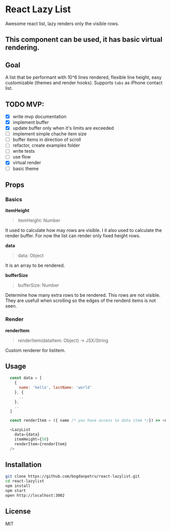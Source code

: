 # React Lazy List

Awesome react list, lazy renders only the visible rows.

## This component can be used, it has basic virtual rendering.

## Goal
A list that be performant with 10^6 lines rendered, flexible line height, easy customizable (themes and render hooks). Supports `tabs` as iPhone contact list.

## TODO MVP:
- [x] write mvp documentation
- [x] implement buffer
- [x] update buffer only when it's limits are exceeded
- [ ] implement simple chache item size
- [ ] buffer items in direction of scroll
- [ ] refactor, create examples folder
- [ ] write tests
- [ ] use flow
- [x] virtual render
- [ ] basic theme

## Props

### Basics

**itemHeight**
> itemHeight: Number

It used to calculate how may rows are visible. I it also used to calculate the render buffer.
For now the list can render only fixed height rows.

**data**
> data: Object<Array>

It is an array to be rendered.

**bufferSize**
> bufferSize: Number

Determine how many extra rows to be rendered. This rows are not visible. They are usefull when scrolling
so the edges of the renderd items is not seen.

### Render

**renderItem**
> renderItem(dataItem: Object) -> JSX/String

Custom renderer for listitem.


## Usage

```js
  const data = [
    {
      name: 'hello', lastName: 'world'
    }, {
      ..
    },
    ..
  ]

  const renderItem = ({ name /* you have access to data item */}) => <div>{name}</div>

  <LazyList
    data={data}
    itemHeight={50}
    renderItem={renderItem}
  />
```

## Installation

```bash
git clone https://github.com/bogdanpetru/react-lazylist.git
cd react-lazylist
npm install
npm start
open http://localhost:3002
```

## License
MIT
